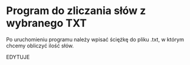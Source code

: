 Program do zliczania słów z wybranego TXT
==========================================

Po uruchomieniu programu należy wpisać ściężkę do pliku .txt, w którym chcemy obliczyć ilość słów.

EDYTUJE
